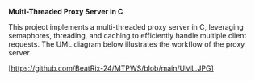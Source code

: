 **Multi-Threaded Proxy Server in C**

This project implements a multi-threaded proxy server in C, leveraging semaphores, threading, and caching to efficiently handle multiple client requests. The UML diagram below illustrates the workflow of the proxy server.

[https://github.com/BeatRix-24/MTPWS/blob/main/UML.JPG]

